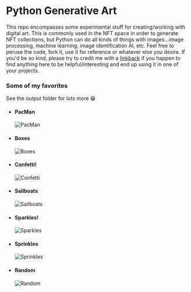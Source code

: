 # Python Generative Art

This repo encompasses some experimental stuff for creating/working with digital art. This is commonly used in the NFT space in order to generate NFT collections, but Python can do all kinds of things with images...image processing, machine learning, image identification AI, etc. Feel free to peruse the code, fork it, use it for reference or whatever else you desire. If you'd be so kind, please try to credit me with a [linkback](https://www.github.com/ckz8780/) if you happen to find anything here to be helpful/interesting and end up using it in one of your projects.

### Some of my favorites

See the output folder for lots more 😁

- #### PacMan
    ![PacMan](/output/pacman_black_0.png)
    
- #### Boxes
    ![Boxes](/output/boxes_black_1.png)

- #### Confetti!
    ![Confetti](/output/confetti_white_0.png)
    
- #### Sailboats
    ![Sailboats](/output/sailboats_white_0.png)

- #### Sparkles!
    ![Sparkles](/output/sparkles_black_0.png)

- #### Sprinkles
    ![Sprinkles](/output/sprinkles_white_3.png)
    
- #### Random
    ![Random](/output/random_black_0.png)
